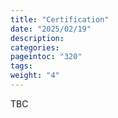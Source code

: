 ```yaml
---
title: "Certification"
date: "2025/02/19"
description:
categories:
pageintoc: "320"
tags:
weight: "4"
---
```


<a id="certification-5g-ready-opennebula"></a>

<!--# Certification -->

TBC
